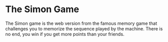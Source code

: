 # The Simon Game

The Simon game is the web version from the famous  memory game that challenges you to memorize the sequence played by the machine. There is no end, you win if you get more points than your friends.